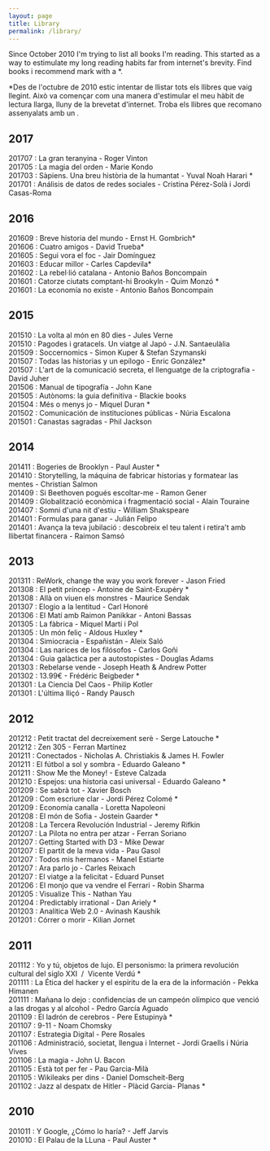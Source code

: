 ```yaml
---
layout: page
title: Library
permalink: /library/
---
```

Since October 2010 I'm trying to list all books I'm reading. This started as a way to estimulate my long reading habits far from internet's brevity. Find books i recommend mark with a *.

*Des de l'octubre de 2010 estic intentar de llistar tots els llibres que vaig llegint. Això va començar com una manera d'estimular el meu hàbit de lectura llarga, lluny de la brevetat d'internet. Troba els llibres que recomano assenyalats amb un *.*  

## 2017
201707 : La gran teranyina - Roger Vinton  
201705 : La magia del orden - Marie Kondo  
201703 : Sàpiens. Una breu història de la humantat - Yuval Noah Harari *  
201701 : Análisis de datos de redes sociales - Cristina Pérez-Solà i Jordi Casas-Roma  

## 2016  
201609 : Breve historia del mundo - Ernst H. Gombrich*  
201606 : Cuatro amigos - David Trueba*  
201605 : Segui vora el foc - Jair Domínguez  
201603 : Educar millor - Carles Capdevila*  
201602 : La rebel·lió catalana - Antonio Baños Boncompain  
201601 : Catorze ciutats comptant-hi Brookyln - Quim Monzó *  
201601 : La economía no existe - Antonio Baños Boncompain  

## 2015
201510 : La volta al món en 80 dies - Jules Verne  
201510 : Pagodes i gratacels. Un viatge al Japó - J.N. Santaeulàlia  
201509 : Soccernomics - Simon Kuper & Stefan Szymanski  
201507 : Todas las historias y un epílogo - Enric González*  
201507 : L'art de la comunicació secreta, el llenguatge de la criptografia - David Juher  
201506 : Manual de tipografía - John Kane  
201505 : Autònoms: la guia definitiva - Blackie books  
201504 : Més o menys jo - Miquel Duran *  
201502 : Comunicación de instituciones públicas - Núria Escalona  
201501 : Canastas sagradas - Phil Jackson  

## 2014
201411 : Bogeries de Brooklyn - Paul Auster *  
201410 : Storytelling, la máquina de fabricar historias y formatear las mentes - Christian Salmon  
201409 : Si Beethoven pogués escoltar-me - Ramon Gener   
201409 : Globalització econòmica i fragmentació social - Alain Touraine  
201407 : Somni d'una nit d'estiu - William Shakspeare  
201401 : Formulas para ganar - Julián Felipo  
201401 : Avança la teva jubilació : descobreix el teu talent i retira't amb llibertat financera - Raimon Samsó  

## 2013
201311 : ReWork, change the way you work forever - Jason Fried  
201308 : El petit príncep - Antoine de Saint-Exupéry *  
201308 : Allà on viuen els monstres - Maurice Sendak   
201307 : Elogio a la lentitud - Carl Honoré   
201306 : El Matí amb Raimon Panikkar - Antoni Bassas  
201305 : La fàbrica  - Miquel Martí i Pol  
201305 : Un món feliç  - Aldous Huxley *  
201304 : Simiocracia - Españistán - Aleix Saló  
201304 : Las narices de los filósofos - Carlos Goñi   
201304 : Guia galàctica per a autostopistes - Douglas Adams  
201303 : Rebelarse vende - Joseph Heath & Andrew Potter  
201302 : 13.99€ - Frédéric Beigbeder *  
201301 : La Ciencia Del Caos - Philip Kotler  
201301 : L'última lliçó - Randy Pausch  

## 2012
201212 : Petit tractat del decreixement serè - Serge Latouche *    
201212 : Zen 305 - Ferran Martínez  
201211 : Conectados - Nicholas A. Christiakis & James H. Fowler  
201211 : El fútbol a sol y sombra - Eduardo Galeano *  
201211 : Show Me the Money! - Esteve Calzada   
201210 : Espejos: una historia casi universal - Eduardo Galeano *  
201209 : Se sabrà tot - Xavier Bosch  
201209 : Com escriure clar - Jordi Pérez Colomé *  
201209 : Economía canalla - Loretta Napoleoni  
201208 : El món de Sofia - Jostein Gaarder *  
201208 : La Tercera Revolución Industrial - Jeremy Rifkin  
201207 : La Pilota no entra per atzar - Ferran Soriano  
201207 : Getting Started with D3 - Mike Dewar  
201207 : El partit de la meva vida - Pau Gasol  
201207 : Todos mis hermanos - Manel Estiarte  
201207 : Ara parlo jo - Carles Reixach  
201207 : El viatge a la felicitat - Eduard Punset  
201206 : El monjo que va vendre el Ferrari - Robin Sharma  
201205 : Visualize This - Nathan Yau  
201204 : Predictably irrational - Dan Ariely *  
201203 : Analítica Web 2.0 - Avinash Kaushik    
201201 : Córrer o morir - Kilian Jornet  

## 2011
201112 : Yo y tú, objetos de lujo. El personismo: la primera revolución cultural del siglo XXI  /  Vicente Verdú *  
201111 : La Ética del hacker y el espíritu de la era de la información - Pekka Himanen  
201111 : Mañana lo dejo : confidencias de un campeón olímpico que venció a las drogas y al alcohol - Pedro García Aguado  
201109 : El ladrón de cerebros - Pere Estupinyà *  
201107 : 9-11 - Noam Chomsky  
201107 : Estrategia Digital - Pere Rosales  
201106 : Administració, societat, llengua i Internet - Jordi Graells i Núria Vives  
201106 : La magia - John U. Bacon  
201105 : Està tot per fer - Pau Garcia-Milà  
201105 : Wikileaks per dins - Daniel Domscheit-Berg  
201102 : Jazz al despatx de Hitler - Plàcid Garcia- Planas *  

## 2010
201011 : Y Google, ¿Cómo lo haría? - Jeff Jarvis  
201010 : El Palau de la LLuna - Paul Auster *  

